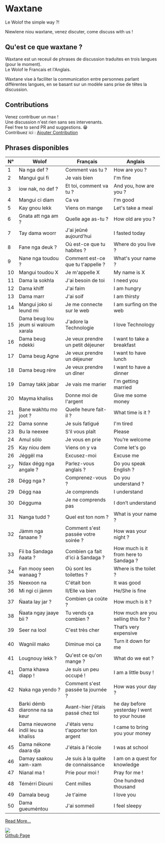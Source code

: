 # Waxtane

Le Wolof the simple way ?!

Niewlene niou waxtane, venez discuter, come discuss with us !

## Qu'est ce que waxtane ?

Waxtane est un receuil de phrases de discussion traduites en trois langues (pour le moment).  
Le Wolof le Francais et l'Anglais.

Waxtane vise à faciliter la communication entre personnes parlant différentes langues, en se basant sur un modèle sans prise de têtes la discussion.  

## Contributions

Venez contribuer un max !  
Une discussion n'est rien sans ses intervenants.  
Feel free to send PR and suggestions. 😁  
Contribuez ici : [Ajouter Contribution](/data/waxtane.csv)

## Phrases disponibles  

| N° | Wolof                               | Français                            | Anglais                                      |
| -- | ----------------------------------- | ----------------------------------- | -------------------------------------------- |
| 1  | Na nga def ?                        | Comment vas tu ?                    | How are you ?                                |
| 2  | Mangui gui fi                       | Je vais bien                        | I&#039;m fine                                     |
| 3  | iow nak, no def ?                   | Et toi, comment va tu ?             | And you, how are you ?                       |
| 4  | Mangui ci diam                      | Ca va                               | I&#039;m good                                     |
| 5  | Kay gnou lekk                       | Viens on mange                      | Let&#039;s take a meal                            |
| 6  | Gnata att nga am ?                  | Quelle age as-tu ?                  | How old are you ?                            |
| 7  | Tay dama woorr                      | J&#039;ai jeûné aujourd&#039;hui              | I fasted today                               |
| 8  | Fane nga deuk ?                     | Où est-ce que tu habites ?          | Where do you live ?                          |
| 9  | Nane nga toudou ?                   | Comment est-ce que tu t&#039;appelle ?   |  What&#039;s your name ?                          |
| 10 | Mangui toudou X                     | Je m&#039;appelle X                      | My name is X                                 |
| 11 | Dama la sokhla                      | J&#039;ai besoin de toi                  | I need you                                   |
| 12 | Dama khiff                          | J&#039;ai faim                           | I am hungry                                  |
| 13 | Dama marr                           | J&#039;ai soif                           | I am thirsty                                 |
| 14 | Mangui joko si leund mi             | Je me connecte sur le web           | I am surfing on the web                      |
| 15 | Dama beug lou jeum si waloum xarala | J&#039;adore la Technologie              | I love Technology                            |
| 16 | Dama beug ndekki                    | Je veux prendre un petit déjeuner   | I want to take a breakfast                   |
| 17 | Dama beug Agne                      | Je veux prendre un déjeuner         | I want to have lunch                         |
| 18 | Dama beug rére                      | Je veux prendre un dîner            | I want to have a dinner                      |
| 19 | Damay takk jabar                    | Je vais me marier                   | I&#039;m getting married                          |
| 20 | Mayma khaliss                       | Donne moi de l&#039;argent               | Give me some money                           |
| 21 | Bane wakhtu mo joot ?               | Quelle heure fait-il ?              | What time is it ?                            |
| 22 | Dama sonne                          | Je suis fatigué                     | I&#039;m tired                                    |
| 23 | Bu la neexee                        | S’il vous plaît                     | Please                                       |
| 24 | Amul sólo                           | Je vous en prie                     | You’re welcome                               |
| 25 | Kay niou dem                        | Viens on y va                       | Come let&#039;s go                                |
| 26 | Jéggël ma                           | Excusez-moi                         | Excuse me                                    |
| 27 | Ndax dégg nga angale ?              | Parlez-vous anglais ?               | Do you speak English ?                       |
| 28 | Dégg nga ?                          | Comprenez-vous ?                    | Do you understand ?                          |
| 29 | Dégg naa                            | Je comprends                        | I understand                                 |
| 30 | Dégguma                             | Je ne comprends pas                 | I don’t understand                           |
| 31 | Nanga tudd ?                        | Quel est ton nom ?                  | What is your name ?                          |
| 32 | Jàmm nga fanaane ?                  | Comment s&#039;est passée votre soirée ? | How was your night ?                         |
| 33 | Fii ba Sandaga ñaata ?              | Combien ça fait d&#039;ici à Sandaga ?   | How much is it from here to Sandaga ?        |
| 34 | Fan mooy seen wanaag ?              | Où sont les toilettes ?             | Where is the toilet ?                        |
| 35 | Neexoon na                          | C&#039;était bon                         | It was good                                  |
| 36 | Mi ngi ci jàmm                      | Il/Elle va bien                     | He/She is fine                               |
| 37 | Ñaata lay jar ?                     | Combien ça coûte ?                  | How much is it ?                             |
| 38 | Ñaata ngay jaaye bii ?              | Tu vends ça combien ?               | How much are you selling this for ?          |
| 39 | Seer na lool                        | C&#039;est très cher                     | That’s very expensive                        |
| 40 | Wagniil mako                        | Diminue moi ça                      | Turn it down for me                          |
| 41 | Lougnouy lekk ?                     |  Qu&#039;est ce qu&#039;on mange ?            |  What do we eat ?                            |
| 41 | Dama khawa diapp !                  | Je suis un peu occupé !             | I am a little busy !                         |
| 42 | Naka nga yendo ?                    | Comment s&#039;est passée ta journée ?   | How was your day ?                           |
| 43 | Barki démb diaronne na sa keur      | Avant-hier j&#039;étais passé chez toi   | he day before yesterday I went to your house |
| 44 | Dama nieuwone indil leu sa khaliss  | J&#039;étais venu t&#039;apporter ton argent  | I came to bring you your money               |
| 45 | Dama nékone daara dja               | J&#039;étais à l&#039;école                   | I was at school                              |
| 46 | Damay saakou xam-xam                | Je suis à la quête de connaissance  | I am on a quest for knowledge                |
| 47 | Nianal ma !                         | Prie pour moi !                     | Pray for me !                                |
| 48 | Témérri Diouni                      | Cent milles                         | One hundred thousand                         |
| 49 | Damala beug                         | Je t&#039;aime                           |  I love you                                  |
| 50 | Dama gueuméntou                     | J&#039;ai sommeil                        | I feel sleepy                                |

[Read More...](/data/waxtane.csv)
  
<a href="https://github.com/GalsenDev221/made.in.senegal"><img src="https://raw.githubusercontent.com/GalsenDev221/made.in.senegal/33552c3002801437cb9973915a0666371ab1b50b/assets/badge.svg"></a>  
[Github Page](https://github.com/MedouneSGB/Waxtane)  
